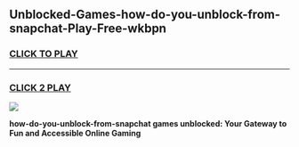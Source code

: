 
## Unblocked-Games-how-do-you-unblock-from-snapchat-Play-Free-wkbpn
<h3>
<a href="https://premium76.site?title=how-do-you-unblock-from-snapchat&ref=10A">CLICK TO PLAY</a></h3>
<hr>

<h3>
<a href="https://premium76.site?title=how-do-you-unblock-from-snapchat&ref=10A">CLICK 2 PLAY</a>
  
</h3>

<a href="https://premium76.site?title=how-do-you-unblock-from-snapchat&ref=10A"><img src="https://clearcache.store/games.png"></a>


**how-do-you-unblock-from-snapchat games unblocked: Your Gateway to Fun and Accessible Online Gaming**
